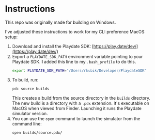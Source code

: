 # Instructions

This repo was originally made for building on Windows.

I've adjusted these instructions to work for my CLI preference MacOS setup:

1. Download and install the Playdate SDK: [https://play.date/dev/](https://play.date/dev/)
2. Export a `PLAYDATE_SDK_PATH` environment variable pointing to your Playdate SDK. I added this line to my `.bash_profile` to do this.
   ```bash
   export PLAYDATE_SDK_PATH="/Users/rkubik/Developer/PlaydateSDK"
   ```
3. To build, run:
   ```bash
   pdc source builds
   ```
   This creates a build from the source directory in the `builds` directory. The new build is a directory with a `.pdx` extension. It's executable on MacOS when viewed from Finder. Launching it runs the Playdate simulator version.
4. You can use the `open` command to launch the simulator from the command line:
   ```bash
   open builds/source.pdx/
   ```
